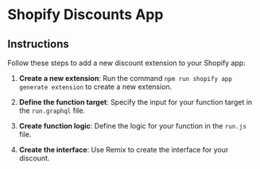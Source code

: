 # Shopify Discounts App

## Instructions

Follow these steps to add a new discount extension to your Shopify app:

1. **Create a new extension**: Run the command `npm run shopify app generate extension` to create a new extension.

2. **Define the function target**: Specify the input for your function target in the `run.graphql` file.

3. **Create function logic**: Define the logic for your function in the `run.js` file.

4. **Create the interface**: Use Remix to create the interface for your discount.